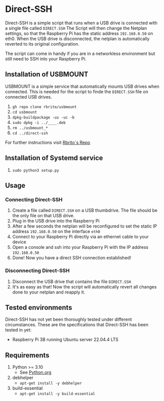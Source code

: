 # Direct-SSH

Direct-SSH is a simple script that runs when a USB drive is connected with a single file called `DIRECT.SSH` The Script will then change the Netplan settings, so that the Raspberry Pi has the static address `192.168.0.50` on eth0. When the USB drive is disconnected, the netplan is automatically reverted to its original configuration.

The script can come in handy if you are in a networkless environment but still need to SSH into your Raspberry Pi.

## Installation of USBMOUNT

USBMOUNT is a simple service that automatically mounts USB drives when connected. This is needed for the script to finde the `DIRECT.SSH` file on connected USB drives.

1. `gh repo clone rbrito/usbmount`
2. `cd usbmount`
3. `dpkg-buildpackage -us -uc -b`
4. `sudo dpkg -i ../____.deb`
5. `rm ../usbmount_*`
6. `cd ../direct-ssh`

For further instructions visit [Rbrito`s Repo](https://github.com/rbrito/usbmount)

## Installation of Systemd service

1. `sudo python3 setup.py`

## Usage

### Connecting Direct-SSH

1. Create a file called `DIRECT.SSH` on a USB thumbdrive. The file should be the only file on that USB drive.
2. Plug in the USB drive into the Raspberry Pi
3. After a few seconds the netplan will be reconfigured to set the static IP address `192.168.0.50` on the interface `eth0`
4. Connect to your Raspberry Pi directly via an ethernet cable to your device
5. Open a console and ssh into your Raspberry Pi with the IP address `192.168.0.50`
6. Done! Now you have a direct SSH connection established!

### Disconnecting Direct-SSH

1. Disconnect the USB drive that contains the file `DIRECT.SSH`
2. It's as easy as that! Now the script will automatically revert all changes done to your netplan and reapply it.

## Tested environments

Direct-SSH has not yet been thoroughly tested under different circumstances. These are the specifications that Direct-SSH has been tested in yet:

* Raspberry Pi 3B running Ubuntu server 22.04.4 LTS

## Requirements

1. Python >= 3.10
   * See [Python.org](https://wiki.python.org/moin/BeginnersGuide)
2. debhelper
   * `apt-get install -y debhelper`
3. build-essential
   * `apt-get install -y build-essential`
